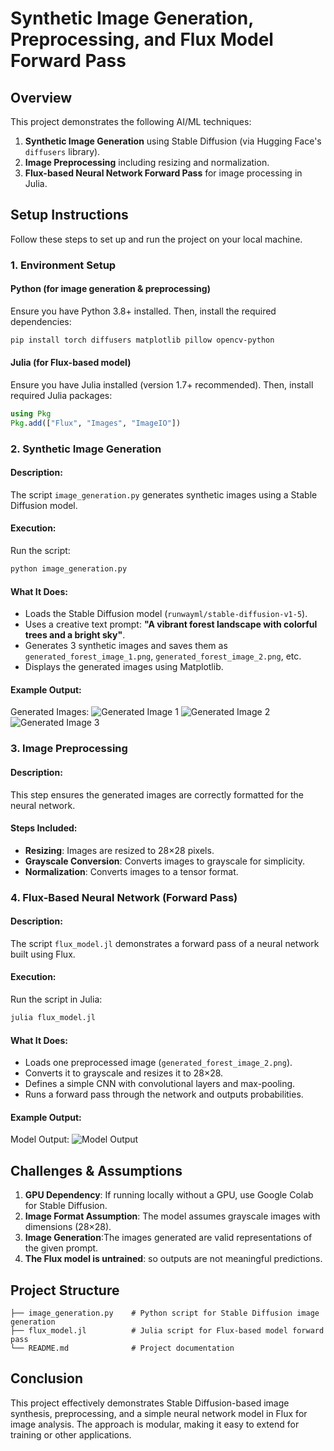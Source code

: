 # Synthetic Image Generation, Preprocessing, and Flux Model Forward Pass

## Overview
This project demonstrates the following AI/ML techniques:
1. **Synthetic Image Generation** using Stable Diffusion (via Hugging Face's `diffusers` library).
2. **Image Preprocessing** including resizing and normalization.
3. **Flux-based Neural Network Forward Pass** for image processing in Julia.

## Setup Instructions
Follow these steps to set up and run the project on your local machine.

### 1. Environment Setup
#### Python (for image generation & preprocessing)
Ensure you have Python 3.8+ installed. Then, install the required dependencies:
```bash
pip install torch diffusers matplotlib pillow opencv-python
```

#### Julia (for Flux-based model)
Ensure you have Julia installed (version 1.7+ recommended). Then, install required Julia packages:
```julia
using Pkg
Pkg.add(["Flux", "Images", "ImageIO"])
```

### 2. Synthetic Image Generation
#### Description:
The script `image_generation.py` generates synthetic images using a Stable Diffusion model.

#### Execution:
Run the script:
```bash
python image_generation.py
```
#### What It Does:
- Loads the Stable Diffusion model (`runwayml/stable-diffusion-v1-5`).
- Uses a creative text prompt: **"A vibrant forest landscape with colorful trees and a bright sky"**.
- Generates 3 synthetic images and saves them as `generated_forest_image_1.png`, `generated_forest_image_2.png`, etc.
- Displays the generated images using Matplotlib.

#### Example Output:
Generated Images:
![Generated Image 1](generated_image_1.png)
![Generated Image 2](generated_image_2.png)
![Generated Image 3](generated_image_3.png)

### 3. Image Preprocessing
#### Description:
This step ensures the generated images are correctly formatted for the neural network.

#### Steps Included:
- **Resizing**: Images are resized to 28×28 pixels.
- **Grayscale Conversion**: Converts images to grayscale for simplicity.
- **Normalization**: Converts images to a tensor format.


### 4. Flux-Based Neural Network (Forward Pass)
#### Description:
The script `flux_model.jl` demonstrates a forward pass of a neural network built using Flux.

#### Execution:
Run the script in Julia:
```julia
julia flux_model.jl
```
#### What It Does:
- Loads one preprocessed image (`generated_forest_image_2.png`).
- Converts it to grayscale and resizes it to 28×28.
- Defines a simple CNN with convolutional layers and max-pooling.
- Runs a forward pass through the network and outputs probabilities.

#### Example Output:
Model Output:
![Model Output](model_output.png)

## Challenges & Assumptions
1. **GPU Dependency**: If running locally without a GPU, use Google Colab for Stable Diffusion.
2. **Image Format Assumption**: The model assumes grayscale images with dimensions (28×28).
3. **Image Generation**:The images generated are valid representations of the given prompt.
4. **The Flux model is untrained**: so outputs are not meaningful predictions.

## Project Structure
```
├── image_generation.py    # Python script for Stable Diffusion image generation
├── flux_model.jl          # Julia script for Flux-based model forward pass
└── README.md              # Project documentation
```

## Conclusion
This project effectively demonstrates Stable Diffusion-based image synthesis, preprocessing, and a simple neural network model in Flux for image analysis. The approach is modular, making it easy to extend for training or other applications.

